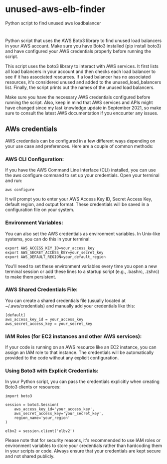 # unused-aws-elb-finder
Python script to find unused aws loadbalancer
# 
Python script that uses the AWS Boto3 library to find unused load balancers in your AWS account. Make sure you have Boto3 installed (pip install boto3) and have configured your AWS credentials properly before running the script.

This script uses the boto3 library to interact with AWS services. It first lists all load balancers in your account and then checks each load balancer to see if it has associated resources. If a load balancer has no associated resources, it's considered unused and added to the unused_load_balancers list. Finally, the script prints out the names of the unused load balancers.

Make sure you have the necessary AWS credentials configured before running the script. Also, keep in mind that AWS services and APIs might have changed since my last knowledge update in September 2021, so make sure to consult the latest AWS documentation if you encounter any issues.

## AWs credentials
AWS credentials can be configured in a few different ways depending on your use case and preferences. Here are a couple of common methods:

### AWS CLI Configuration:
If you have the AWS Command Line Interface (CLI) installed, you can use the aws configure command to set up your credentials. Open your terminal and run:

```
aws configure
```
It will prompt you to enter your AWS Access Key ID, Secret Access Key, default region, and output format. These credentials will be saved in a configuration file on your system.

### Environment Variables:
You can also set the AWS credentials as environment variables. In Unix-like systems, you can do this in your terminal:

```
export AWS_ACCESS_KEY_ID=your_access_key
export AWS_SECRET_ACCESS_KEY=your_secret_key
export AWS_DEFAULT_REGION=your_default_region
```
You'll need to set these environment variables every time you open a new terminal session or add these lines to a startup script (e.g., .bashrc, .zshrc) to make them persistent.

### AWS Shared Credentials File:
You can create a shared credentials file (usually located at ~/.aws/credentials) and manually add your credentials like this:

```
[default]
aws_access_key_id = your_access_key
aws_secret_access_key = your_secret_key
```
### IAM Roles (for EC2 instances and other AWS services):
If your code is running on an AWS resource like an EC2 instance, you can assign an IAM role to that instance. The credentials will be automatically provided to the code without any explicit configuration.

### Using Boto3 with Explicit Credentials:
In your Python script, you can pass the credentials explicitly when creating Boto3 clients or resources:

```
import boto3

session = boto3.Session(
    aws_access_key_id='your_access_key',
    aws_secret_access_key='your_secret_key',
    region_name='your_region'
)

elbv2 = session.client('elbv2')
```
Please note that for security reasons, it's recommended to use IAM roles or environment variables to store your credentials rather than hardcoding them in your scripts or code. Always ensure that your credentials are kept secure and not shared publicly.
